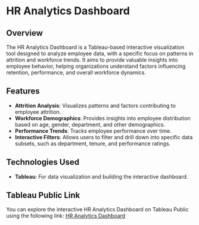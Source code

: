 # HR Analytics Dashboard

## Overview
The HR Analytics Dashboard is a Tableau-based interactive visualization tool designed to analyze employee data, with a specific focus on patterns in attrition and workforce trends. It aims to provide valuable insights into employee behavior, helping organizations understand factors influencing retention, performance, and overall workforce dynamics.

## Features
- **Attrition Analysis**: Visualizes patterns and factors contributing to employee attrition.
- **Workforce Demographics**: Provides insights into employee distribution based on age, gender, department, and other demographics.
- **Performance Trends**: Tracks employee performance over time.
- **Interactive Filters**: Allows users to filter and drill down into specific data subsets, such as department, tenure, and performance ratings.

## Technologies Used
- **Tableau**: For data visualization and building the interactive dashboard.

## Tableau Public Link
You can explore the interactive HR Analytics Dashboard on Tableau Public using the following link:
[HR Analytics Dashboard](https://public.tableau.com/views/HrDashboard_17276589182310/HrAnalyticsdashboard?:language=en-US&:sid=&:redirect=auth&:display_count=n&:origin=viz_share_link)



